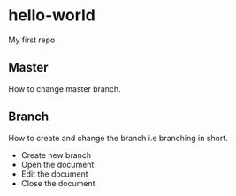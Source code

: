# hello-world
My first repo

## Master
How to change master branch.

## Branch

How to create and change the branch i.e branching in short.

- Create new branch
- Open the document
- Edit the document
- Close the document



